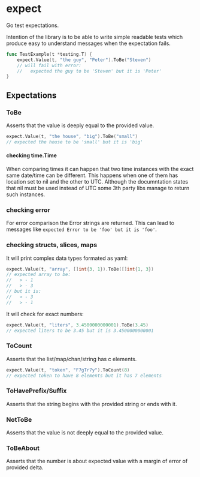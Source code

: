 # expect

Go test expectations.

Intention of the library is to be able to write simple readable tests which produce easy to understand messages when the expectation fails.

```go
func TestExample(t *testing.T) {
    expect.Value(t, "the guy", "Peter").ToBe("Steven")
    // will fail with error:
    //   expected the guy to be 'Steven' but it is 'Peter'
}
```

## Expectations

### ToBe

Asserts that the value is deeply equal to the provided value.

```go
expect.Value(t, "the house", "big").ToBe("small")
// expected the house to be 'small' but it is 'big'
```

#### checking time.Time
When comparing times it can happen that two time instances with the exact same date/time can be different. This happens when one of them has location set to nil and the other to UTC. Although the documntation states that nil must be used instead of UTC some 3th party libs manage to return such instances.

### checking error
For error comparison the Error strings are returned. This can lead to messages like `expected Error to be 'foo' but it is 'foo'`.

### checking structs, slices, maps
It will print complex data types formated as yaml:

```go
expect.Value(t, "array", []int{3, 1}).ToBe([]int{1, 3})
// expected array to be:
//   > - 1
//   > - 3
// but it is:
//   > - 3
//   > - 1
```

It will check for exact numbers:

```go
expect.Value(t, "liters", 3.4500000000001).ToBe(3.45)
// expected liters to be 3.45 but it is 3.4500000000001
```

### ToCount

Asserts that the list/map/chan/string has c elements.

```go
expect.Value(t, "token", "F7gTr7y").ToCount(8)
// expected token to have 8 elements but it has 7 elements
```

### ToHavePrefix/Suffix

Asserts that the string begins with the provided string or ends with it.

### NotToBe

Asserts that the value is not deeply equal to the provided value.

### ToBeAbout

Asserts that the number is about expected value with a margin of error of provided delta.
